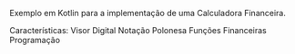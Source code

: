 Exemplo em Kotlin para a implementação de uma Calculadora Financeira.

Características:
  Visor Digital
  Notação Polonesa
  Funções Financeiras
  Programação